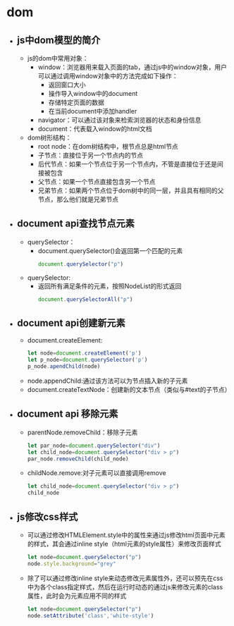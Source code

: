 # dom
- ## js中dom模型的简介
  - js的dom中常用对象：
    - window：浏览器用来载入页面的tab，通过js中的window对象，用户可以通过调用window对象中的方法完成如下操作：
      - 返回窗口大小
      - 操作导入window中的document
      - 存储特定页面的数据
      - 在当前document中添加handler
    - navigator：可以通过该对象来检索浏览器的状态和身份信息
    - document：代表载入window的html文档
  - dom树形结构：
    - root node：在dom树结构中，根节点总是html节点
    - 子节点：直接位于另一个节点内的节点
    - 后代节点：如果一个节点位于另一个节点内，不管是直接位于还是间接被包含
    - 父节点：如果一个节点直接包含另一个节点
    - 兄弟节点：如果两个节点位于dom树中的同一层，并且具有相同的父节点，那么他们就是兄弟节点
- ## document api查找节点元素
  - querySelector：
    - document.querySelector()会返回第一个匹配的元素
        ```javascript
        document.querySelector("p")
        ```
  - querySelector:
    - 返回所有满足条件的元素，按照NodeList的形式返回
        ```javascript
        document.querySelectorAll("p")
        ```
- ## document api创建新元素
  - document.createElement:
    ```javascript
    let node=document.createElement('p')
    let p_node=document.querySelector('p')
    p_node.apendChild(node)
    ```
  - node.appendChild:通过该方法可以为节点插入新的子元素
  - document.createTextNode：创建新的文本节点（类似与#text的子节点）
- ## document api 移除元素
  - parentNode.removeChild：移除子元素
    ```javascript
    let par_node=document.querySelector("div")
    let child_node=document.querySelector("div > p")
    par_node.removeChild(child_node)
    ```
  - childNode.remove:对子元素可以直接调用remove
    ```javascript
    let child_node=document.querySelector("div > p")
    child_node 
    ```
- ## js修改css样式
  - 可以通过修改HTMLElement.style中的属性来通过js修改html页面中元素的样式，其会通过inline style（html元素的style属性）来修改页面样式
    ```javascript
    let node=document.querySelector("p")
    node.style.background="grey"
    ```
  - 除了可以通过修改inline style来动态修改元素属性外，还可以预先在css中为各个class指定样式，然后在运行时动态的通过js来修改元素的class属性，此时会为元素应用不同的样式
    ```javascript
    let node=document.querySelector("p")
    node.setAttribute('class','white-style')
    ```
  

